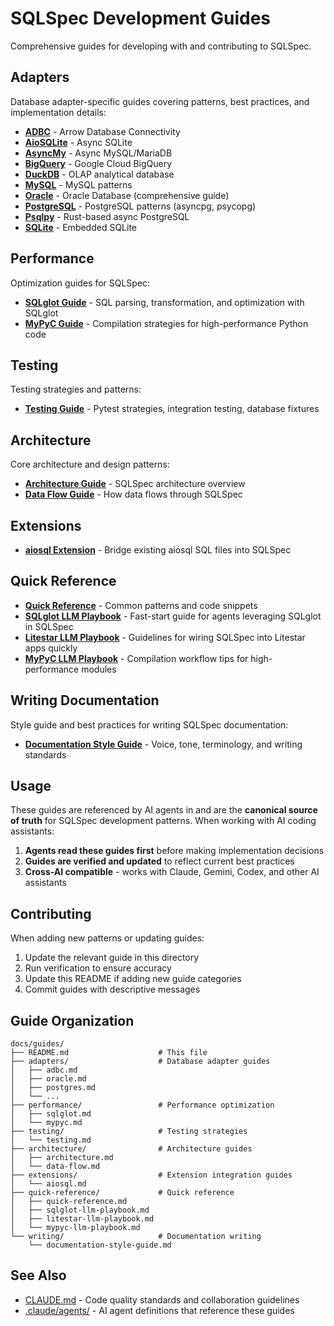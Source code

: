 # SQLSpec Development Guides

Comprehensive guides for developing with and contributing to SQLSpec.

## Adapters

Database adapter-specific guides covering patterns, best practices, and implementation details:

- [**ADBC**](adapters/adbc.md) - Arrow Database Connectivity
- [**AioSQLite**](adapters/aiosqlite.md) - Async SQLite
- [**AsyncMy**](adapters/asyncmy.md) - Async MySQL/MariaDB
- [**BigQuery**](adapters/bigquery.md) - Google Cloud BigQuery
- [**DuckDB**](adapters/duckdb.md) - OLAP analytical database
- [**MySQL**](adapters/mysql.md) - MySQL patterns
- [**Oracle**](adapters/oracle.md) - Oracle Database (comprehensive guide)
- [**PostgreSQL**](adapters/postgres.md) - PostgreSQL patterns (asyncpg, psycopg)
- [**Psqlpy**](adapters/psqlpy.md) - Rust-based async PostgreSQL
- [**SQLite**](adapters/sqlite.md) - Embedded SQLite

## Performance

Optimization guides for SQLSpec:

- [**SQLglot Guide**](performance/sqlglot.md) - SQL parsing, transformation, and optimization with SQLglot
- [**MyPyC Guide**](performance/mypyc.md) - Compilation strategies for high-performance Python code

## Testing

Testing strategies and patterns:

- [**Testing Guide**](testing/testing.md) - Pytest strategies, integration testing, database fixtures

## Architecture

Core architecture and design patterns:

- [**Architecture Guide**](architecture/architecture.md) - SQLSpec architecture overview
- [**Data Flow Guide**](architecture/data-flow.md) - How data flows through SQLSpec

## Extensions

- [**aiosql Extension**](extensions/aiosql.md) - Bridge existing aiosql SQL files into SQLSpec

## Quick Reference

- [**Quick Reference**](quick-reference/quick-reference.md) - Common patterns and code snippets
- [**SQLglot LLM Playbook**](quick-reference/sqlglot-llm-playbook.md) - Fast-start guide for agents leveraging SQLglot in SQLSpec
- [**Litestar LLM Playbook**](quick-reference/litestar-llm-playbook.md) - Guidelines for wiring SQLSpec into Litestar apps quickly
- [**MyPyC LLM Playbook**](quick-reference/mypyc-llm-playbook.md) - Compilation workflow tips for high-performance modules

## Writing Documentation

Style guide and best practices for writing SQLSpec documentation:

- [**Documentation Style Guide**](writing/documentation-style-guide.md) - Voice, tone, terminology, and writing standards

## Usage

These guides are referenced by AI agents in and are the **canonical source of truth** for SQLSpec development patterns. When working with AI coding assistants:

1. **Agents read these guides first** before making implementation decisions
2. **Guides are verified and updated** to reflect current best practices
3. **Cross-AI compatible** - works with Claude, Gemini, Codex, and other AI assistants

## Contributing

When adding new patterns or updating guides:

1. Update the relevant guide in this directory
2. Run verification to ensure accuracy
3. Update this README if adding new guide categories
4. Commit guides with descriptive messages

## Guide Organization

```
docs/guides/
├── README.md                    # This file
├── adapters/                    # Database adapter guides
│   ├── adbc.md
│   ├── oracle.md
│   ├── postgres.md
│   └── ...
├── performance/                 # Performance optimization
│   ├── sqlglot.md
│   └── mypyc.md
├── testing/                     # Testing strategies
│   └── testing.md
├── architecture/                # Architecture guides
│   ├── architecture.md
│   └── data-flow.md
├── extensions/                  # Extension integration guides
│   └── aiosql.md
├── quick-reference/             # Quick reference
│   ├── quick-reference.md
│   ├── sqlglot-llm-playbook.md
│   ├── litestar-llm-playbook.md
│   └── mypyc-llm-playbook.md
└── writing/                     # Documentation writing
    └── documentation-style-guide.md
```

## See Also

- [CLAUDE.md](../../CLAUDE.md) - Code quality standards and collaboration guidelines
- [.claude/agents/](../../.claude/agents/) - AI agent definitions that reference these guides

